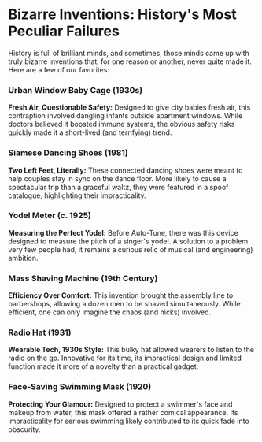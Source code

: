 # Bizarre Inventions: History's Most Peculiar Failures

History is full of brilliant minds, and sometimes, those minds came up with truly bizarre inventions that, for one reason or another, never quite made it. Here are a few of our favorites:

### Urban Window Baby Cage (1930s)

**Fresh Air, Questionable Safety:** Designed to give city babies fresh air, this contraption involved dangling infants outside apartment windows. While doctors believed it boosted immune systems, the obvious safety risks quickly made it a short-lived (and terrifying) trend.

### Siamese Dancing Shoes (1981)

**Two Left Feet, Literally:** These connected dancing shoes were meant to help couples stay in sync on the dance floor. More likely to cause a spectacular trip than a graceful waltz, they were featured in a spoof catalogue, highlighting their impracticality.

### Yodel Meter (c. 1925)

**Measuring the Perfect Yodel:** Before Auto-Tune, there was this device designed to measure the pitch of a singer's yodel. A solution to a problem very few people had, it remains a curious relic of musical (and engineering) ambition.

### Mass Shaving Machine (19th Century)

**Efficiency Over Comfort:** This invention brought the assembly line to barbershops, allowing a dozen men to be shaved simultaneously. While efficient, one can only imagine the chaos (and nicks) involved.

### Radio Hat (1931)

**Wearable Tech, 1930s Style:** This bulky hat allowed wearers to listen to the radio on the go. Innovative for its time, its impractical design and limited function made it more of a novelty than a practical gadget.

### Face-Saving Swimming Mask (1920)

**Protecting Your Glamour:** Designed to protect a swimmer's face and makeup from water, this mask offered a rather comical appearance. Its impracticality for serious swimming likely contributed to its quick fade into obscurity.

